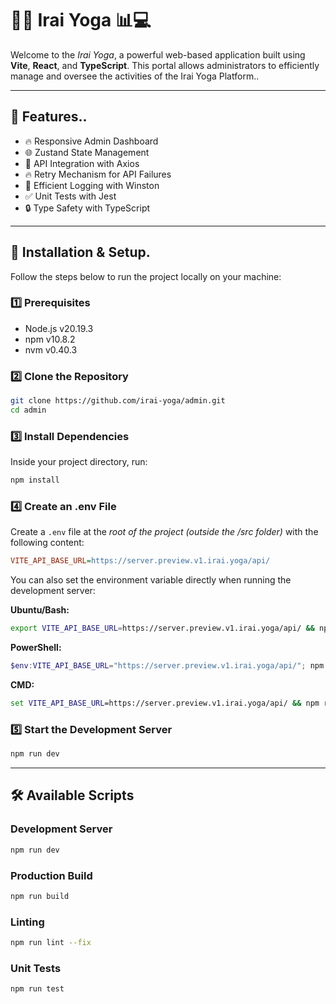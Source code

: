 # 🧘‍♂ Irai Yoga 📊💻

Welcome to the *Irai Yoga*, a powerful web-based application built using **Vite**, **React**, and **TypeScript**.
This portal allows administrators to efficiently manage and oversee the activities of the Irai Yoga Platform..

---

## 🚀 Features..

- 🔥 Responsive Admin Dashboard
- 🌐 Zustand State Management
- 🔁 API Integration with Axios
- 🔥 Retry Mechanism for API Failures
- 📝 Efficient Logging with Winston
- ✅ Unit Tests with Jest
- 🔒 Type Safety with TypeScript

---

## 🔧 Installation & Setup.

Follow the steps below to run the project locally on your machine:

### 1️⃣ Prerequisites

- Node.js v20.19.3
- npm v10.8.2
- nvm v0.40.3

### 2️⃣ Clone the Repository

```bash
git clone https://github.com/irai-yoga/admin.git
cd admin
```

### 3️⃣ Install Dependencies

Inside your project directory, run:

```bash
npm install 
```

### 4️⃣ Create an .env File

Create a `.env` file at the *root of the project (outside the /src folder)* with the following content:

```ini
VITE_API_BASE_URL=https://server.preview.v1.irai.yoga/api/
```

You can also set the environment variable directly when running the development server:

**Ubuntu/Bash:**

```bash
export VITE_API_BASE_URL=https://server.preview.v1.irai.yoga/api/ && npm run dev
```

**PowerShell:**

```powershell
$env:VITE_API_BASE_URL="https://server.preview.v1.irai.yoga/api/"; npm run dev
```

**CMD:**

```cmd
set VITE_API_BASE_URL=https://server.preview.v1.irai.yoga/api/ && npm run dev
```

### 5️⃣ Start the Development Server

```bash
npm run dev
```

---

## 🛠 Available Scripts

### Development Server

```bash
npm run dev
```

### Production Build

```bash
npm run build
```

### Linting

```bash
npm run lint --fix
```

### Unit Tests

```bash
npm run test
```

